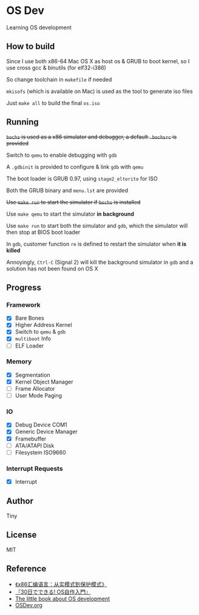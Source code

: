 # OS Dev #

Learning OS development

## How to build ##

Since I use both x86-64 Mac OS X as host os & GRUB to boot kernel, so I use cross gcc & binutils (for elf32-i386)

So change toolchain in `makefile` if needed

`mkisofs` (which is available on Mac) is used as the tool to generate iso files

Just `make all` to build the final `os.iso`

## Running ##

~~`bochs` is used as a x86 simulator and debugger, a default `.bochsrc` is provided~~

Switch to `qemu` to enable debugging with `gdb`

A `.gdbinit` is provided to configure & link `gdb` with `qemu`

The boot loader is GRUB 0.97, using `stage2_eltorito` for ISO

Both the GRUB binary and `menu.lst` are provided

~~Use `make run` to start the simulator if `bochs` is installed~~

Use `make qemu` to start the simulator __in background__

Use `make run` to start both the simulator and `gdb`, which the simulator will then stop at BIOS boot loader

In `gdb`, customer function `re` is defined to restart the simulator when __it is killed__

Annoyingly, `Ctrl-C` (Signal 2) will kill the background simulator in `gdb` and a solution has not been found on OS X

## Progress ##

### Framework ###

- [x] Bare Bones
- [x] Higher Address Kernel
- [x] Switch to `qemu` & `gdb`
- [x] `multiboot` Info
- [ ] ELF Loader

### Memory ###

- [x] Segmentation
- [x] Kernel Object Manager
- [ ] Frame Allocator
- [ ] User Mode Paging

### IO ###

- [x] Debug Device COM1
- [x] Generic Device Manager
- [x] Framebuffer
- [ ] ATA/ATAPI Disk
- [ ] Filesystem ISO9660

### Interrupt Requests ###

- [x] Interrupt

## Author ##

Tiny

## License ##

MIT

## Reference ##

- [《x86汇编语言：从实模式到保护模式》](https://www.amazon.cn/dp/B00AR0ZSVO/)
- [『30日でできる! OS自作入門』](https://www.amazon.co.jp/dp/4839919844)
- [The little book about OS development](https://littleosbook.github.io/)
- [OSDev.org](http://www.osdev.org/)
